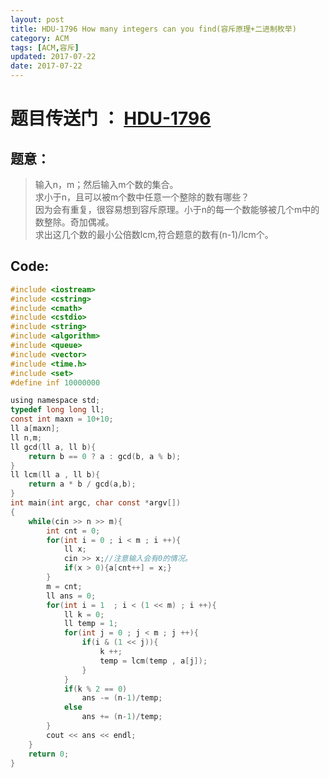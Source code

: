 ```yaml
---
layout: post
title: HDU-1796 How many integers can you find(容斥原理+二进制枚举)
category: ACM
tags: [ACM,容斥]
updated: 2017-07-22
date: 2017-07-22
---
```


# 题目传送门 ： [HDU-1796](http://acm.hdu.edu.cn/showproblem.php?pid=1796)


## 题意：
>输入n，m；然后输入m个数的集合。<br/>
求小于n，且可以被m个数中任意一个整除的数有哪些？<br/>
因为会有重复，很容易想到容斥原理。小于n的每一个数能够被几个m中的数整除。奇加偶减。<br/>
求出这几个数的最小公倍数lcm,符合题意的数有(n-1)/lcm个。<br/>
<!--more-->

## Code:
```c
#include <iostream>
#include <cstring>
#include <cmath>
#include <cstdio>
#include <string>
#include <algorithm>
#include <queue>
#include <vector>
#include <time.h>
#include <set>
#define inf 10000000

using namespace std;
typedef long long ll;
const int maxn = 10+10;
ll a[maxn];
ll n,m;
ll gcd(ll a, ll b){
    return b == 0 ? a : gcd(b, a % b);
}
ll lcm(ll a , ll b){
    return a * b / gcd(a,b);
}
int main(int argc, char const *argv[])
{
    while(cin >> n >> m){
        int cnt = 0;
        for(int i = 0 ; i < m ; i ++){
            ll x;
            cin >> x;//注意输入会有0的情况。
            if(x > 0){a[cnt++] = x;}
        }
        m = cnt;
        ll ans = 0;
        for(int i = 1  ; i < (1 << m) ; i ++){
            ll k = 0;
            ll temp = 1;
            for(int j = 0 ; j < m ; j ++){
                if(i & (1 << j)){
                    k ++;
                    temp = lcm(temp , a[j]);
                }
            }
            if(k % 2 == 0)
                ans -= (n-1)/temp;
            else
                ans += (n-1)/temp;
        }
        cout << ans << endl;
    }
    return 0;
}
```
